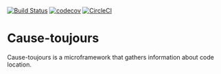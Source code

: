 [![Build Status](https://travis-ci.org/UNIVALENCE/cause-toujours.svg?branch=master)](https://travis-ci.org/UNIVALENCE/cause-toujours)
[![codecov](https://codecov.io/gh/UNIVALENCE/cause-toujours/branch/master/graph/badge.svg)](https://codecov.io/gh/UNIVALENCE/cause-toujours)
[![CircleCI](https://circleci.com/gh/UNIVALENCE/cause-toujours/tree/master.svg?style=svg)](https://circleci.com/gh/UNIVALENCE/cause-toujours/tree/master)

# Cause-toujours

Cause-toujours is a microframework that gathers information about code location.
